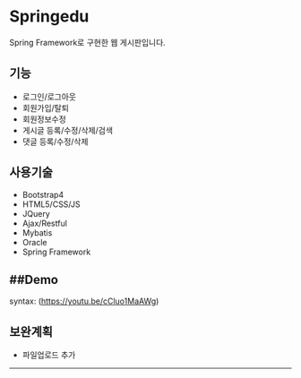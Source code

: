 Springedu
==================
Spring Framework로 구현한 웹 게시판입니다.

 기능
------------------
* 로그인/로그아웃
* 회원가입/탈퇴
* 회원정보수정
* 게시글 등록/수정/삭제/검색
* 댓글 등록/수정/삭제

 사용기술
------------------
* Bootstrap4
* HTML5/CSS/JS
* JQuery
* Ajax/Restful
* Mybatis
* Oracle
* Spring Framework

##Demo
------------------
syntax: (https://youtu.be/cCluo1MaAWg)

 보완계획
------------------
* 파일업로드 추가

<hr/>
